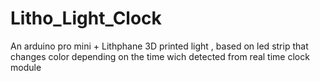 # Litho_Light_Clock
An arduino pro mini + Lithphane 3D printed light , based on led strip that changes color depending on the time wich detected from real time clock module
